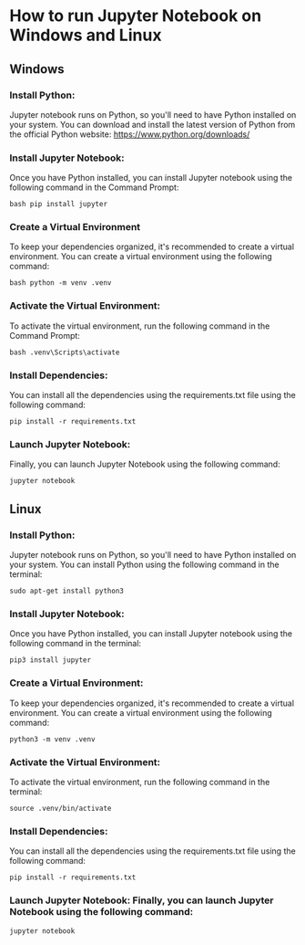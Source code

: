 # How to run Jupyter Notebook on Windows and Linux

## Windows

### Install Python:

Jupyter notebook runs on Python, so you'll need to have Python installed on your system. You can download and install the latest version of Python from the official Python website: https://www.python.org/downloads/

### Install Jupyter Notebook:

Once you have Python installed, you can install Jupyter notebook using the following command in the Command Prompt:

`bash
pip install jupyter
`

### Create a Virtual Environment

To keep your dependencies organized, it's recommended to create a virtual environment. You can create a virtual environment using the following command:

`bash
python -m venv .venv
`

### Activate the Virtual Environment:

To activate the virtual environment, run the following command in the Command Prompt:

`bash
.venv\Scripts\activate
`

### Install Dependencies:

You can install all the dependencies using the requirements.txt file using the following command:

`pip install -r requirements.txt`

### Launch Jupyter Notebook:

Finally, you can launch Jupyter Notebook using the following command:

`jupyter notebook`

## Linux

### Install Python:

Jupyter notebook runs on Python, so you'll need to have Python installed on your system. You can install Python using the following command in the terminal:

`sudo apt-get install python3`

### Install Jupyter Notebook:

Once you have Python installed, you can install Jupyter notebook using the following command in the terminal:

`pip3 install jupyter`

### Create a Virtual Environment:

To keep your dependencies organized, it's recommended to create a virtual environment. You can create a virtual environment using the following command:

`python3 -m venv .venv`

### Activate the Virtual Environment:

To activate the virtual environment, run the following command in the terminal:

`source .venv/bin/activate`

### Install Dependencies:

You can install all the dependencies using the requirements.txt file using the following command:

`pip install -r requirements.txt`

### Launch Jupyter Notebook: Finally, you can launch Jupyter Notebook using the following command:

`jupyter notebook`
